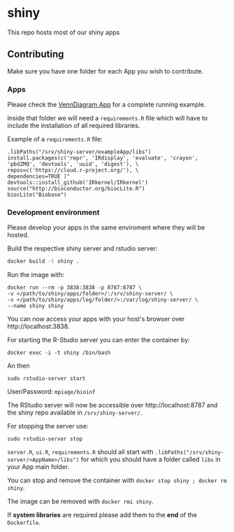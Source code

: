 # shiny
This repo hosts most of our shiny apps

## Contributing

Make sure you have one folder for each App you wish to contribute.

### Apps

Please check the [VennDiagram App](https://github.com/mpg-age-bioinformatics/shiny/tree/master/VennDiagram) for a complete running example.

Inside that folder we will need a `requirements.R` file which will have to include the installation of all required libraries.

Example of a `requirements.R` file:

```
.libPaths("/srv/shiny-server/exampleApp/libs")
install.packages(c('repr', 'IRdisplay', 'evaluate', 'crayon', 'pbdZMQ', 'devtools', 'uuid', 'digest'), \
repos=c('https://cloud.r-project.org/'), \
dependencies=TRUE )"
devtools::install_github('IRkernel/IRkernel')
source("http://bioconductor.org/biocLite.R")
biocLite("Biobase")
```

### Development environment 

Please develop your apps in the same enviroment where they will be hosted.

Build the respective shiny server and rstudio server:
```bash
docker build -t shiny .
```
Run the image with:
```
docker run --rm -p 3838:3838 -p 8787:8787 \
-v </path/to/shiny/apps/folder>/:/srv/shiny-server/ \
-v </path/to/shiny/apps/log/folder/>:/var/log/shiny-server/ \
--name shiny shiny
```

You can now access your apps with your host's browser over http://localhost:3838. 

For starting the R-Studio server you can enter the container by:
```
docker exec -i -t shiny /bin/bash
```
An then 
```
sudo rstudio-server start
```
User/Password: `mpiage/bioinf`

The RStudio server will now be accessible over http://localhost:8787 and the shiny repo available in `/srv/shiny-server/`.

For stopping the server use:
```
sudo rstudio-server stop
```

`server.R`, `ui.R`, `requirements.R` should all start with `.libPaths("/srv/shiny-server/<AppName>/libs")` for which you should
have a folder called `libs` in your App main folder.

You can stop and remove the container with `docker stop shiny ; docker rm shiny`.

The image can be removed with `docker rmi shiny`.

If **system libraries** are required please add them to the **end** of the `Dockerfile`.
